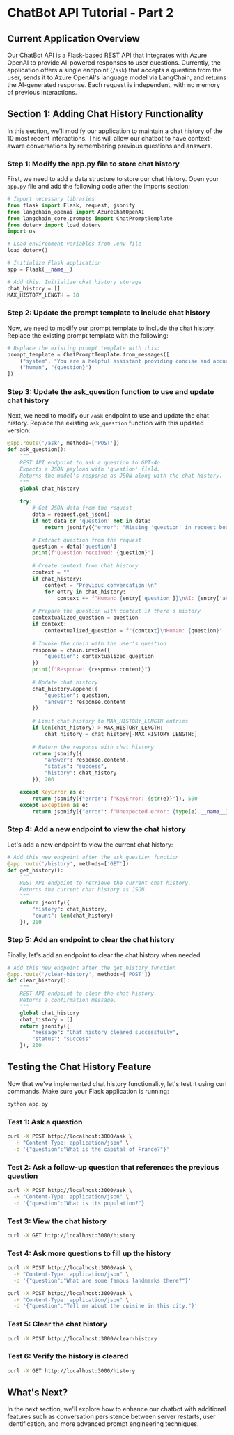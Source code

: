 # ChatBot API Tutorial - Part 2

## Current Application Overview

Our ChatBot API is a Flask-based REST API that integrates with Azure OpenAI to provide AI-powered responses to user questions. Currently, the application offers a single endpoint (`/ask`) that accepts a question from the user, sends it to Azure OpenAI's language model via LangChain, and returns the AI-generated response. Each request is independent, with no memory of previous interactions.

## Section 1: Adding Chat History Functionality

In this section, we'll modify our application to maintain a chat history of the 10 most recent interactions. This will allow our chatbot to have context-aware conversations by remembering previous questions and answers.

### Step 1: Modify the app.py file to store chat history

First, we need to add a data structure to store our chat history. Open your `app.py` file and add the following code after the imports section:

```python
# Import necessary libraries
from flask import Flask, request, jsonify
from langchain_openai import AzureChatOpenAI
from langchain_core.prompts import ChatPromptTemplate
from dotenv import load_dotenv
import os

# Load environment variables from .env file
load_dotenv()

# Initialize Flask application
app = Flask(__name__)

# Add this: Initialize chat history storage
chat_history = []
MAX_HISTORY_LENGTH = 10
```

### Step 2: Update the prompt template to include chat history

Now, we need to modify our prompt template to include the chat history. Replace the existing prompt template with the following:

```python
# Replace the existing prompt template with this:
prompt_template = ChatPromptTemplate.from_messages([
    ("system", "You are a helpful assistant providing concise and accurate answers. Maintain context from the conversation history."),
    ("human", "{question}")
])
```

### Step 3: Update the ask_question function to use and update chat history

Next, we need to modify our `/ask` endpoint to use and update the chat history. Replace the existing `ask_question` function with this updated version:

```python
@app.route('/ask', methods=['POST'])
def ask_question():
    """
    REST API endpoint to ask a question to GPT-4o.
    Expects a JSON payload with 'question' field.
    Returns the model's response as JSON along with the chat history.
    """
    global chat_history
    
    try:
        # Get JSON data from the request
        data = request.get_json()
        if not data or 'question' not in data:
            return jsonify({"error": "Missing 'question' in request body"}), 400

        # Extract question from the request
        question = data['question']
        print(f"Question received: {question}")
        
        # Create context from chat history
        context = ""
        if chat_history:
            context = "Previous conversation:\n"
            for entry in chat_history:
                context += f"Human: {entry['question']}\nAI: {entry['answer']}\n"
        
        # Prepare the question with context if there's history
        contextualized_question = question
        if context:
            contextualized_question = f"{context}\nHuman: {question}"
        
        # Invoke the chain with the user's question
        response = chain.invoke({
            "question": contextualized_question
        })
        print(f"Response: {response.content}")
        
        # Update chat history
        chat_history.append({
            "question": question,
            "answer": response.content
        })
        
        # Limit chat history to MAX_HISTORY_LENGTH entries
        if len(chat_history) > MAX_HISTORY_LENGTH:
            chat_history = chat_history[-MAX_HISTORY_LENGTH:]
        
        # Return the response with chat history
        return jsonify({
            "answer": response.content,
            "status": "success",
            "history": chat_history
        }), 200

    except KeyError as e:
        return jsonify({"error": f"KeyError: {str(e)}"}), 500
    except Exception as e:
        return jsonify({"error": f"Unexpected error: {type(e).__name__}: {str(e)}"}), 500
```

### Step 4: Add a new endpoint to view the chat history

Let's add a new endpoint to view the current chat history:

```python
# Add this new endpoint after the ask_question function
@app.route('/history', methods=['GET'])
def get_history():
    """
    REST API endpoint to retrieve the current chat history.
    Returns the current chat history as JSON.
    """
    return jsonify({
        "history": chat_history,
        "count": len(chat_history)
    }), 200
```

### Step 5: Add an endpoint to clear the chat history

Finally, let's add an endpoint to clear the chat history when needed:

```python
# Add this new endpoint after the get_history function
@app.route('/clear-history', methods=['POST'])
def clear_history():
    """
    REST API endpoint to clear the chat history.
    Returns a confirmation message.
    """
    global chat_history
    chat_history = []
    return jsonify({
        "message": "Chat history cleared successfully",
        "status": "success"
    }), 200
```

## Testing the Chat History Feature

Now that we've implemented chat history functionality, let's test it using curl commands. Make sure your Flask application is running:

```bash
python app.py
```

### Test 1: Ask a question

```bash
curl -X POST http://localhost:3000/ask \
  -H "Content-Type: application/json" \
  -d '{"question":"What is the capital of France?"}'
```

### Test 2: Ask a follow-up question that references the previous question

```bash
curl -X POST http://localhost:3000/ask \
  -H "Content-Type: application/json" \
  -d '{"question":"What is its population?"}'
```

### Test 3: View the chat history

```bash
curl -X GET http://localhost:3000/history
```

### Test 4: Ask more questions to fill up the history

```bash
curl -X POST http://localhost:3000/ask \
  -H "Content-Type: application/json" \
  -d '{"question":"What are some famous landmarks there?"}'
```

```bash
curl -X POST http://localhost:3000/ask \
  -H "Content-Type: application/json" \
  -d '{"question":"Tell me about the cuisine in this city."}'
```

### Test 5: Clear the chat history

```bash
curl -X POST http://localhost:3000/clear-history
```

### Test 6: Verify the history is cleared

```bash
curl -X GET http://localhost:3000/history
```

## What's Next?

In the next section, we'll explore how to enhance our chatbot with additional features such as conversation persistence between server restarts, user identification, and more advanced prompt engineering techniques.
